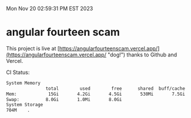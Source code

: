 Mon Nov 20 02:59:31 PM EST 2023

# angular fourteen scam


This project is live at [https://angularfourteenscam.vercel.app/](https://angularfourteenscam.vercel.app/ "dog!") thanks to Github and Vercel.

CI Status: 

```bash
System Memory
               total        used        free      shared  buff/cache   available
Mem:            15Gi       4.2Gi       4.5Gi       530Mi       7.5Gi        11Gi
Swap:          8.0Gi       1.0Mi       8.0Gi
System Storage
704M	.
```
